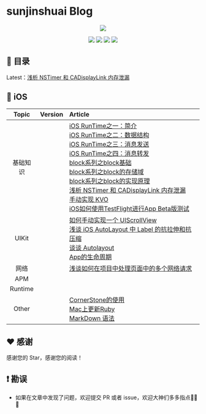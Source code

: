# sunjinshuai Blog
<p align='center'>
<img src='https://github.com/iOS-Advanced/iOS-Advanced/blob/master/resource/background-cover.jpg'>
</p>
<p align='center'>
<a href="https://weibo.com/u/5113807465"><img src="https://img.shields.io/badge/weibo-@sunjinshuai-f974ce.svg?style=flat&colorA=f4292e"></a>
<a href="https://juejin.im/user/59c4495ef265da065b66b2a8"><img src="https://img.shields.io/badge/掘金-@sunjinshuai-fd6f32.svg?style=flat&colorA=1970fe"></a>
<a href="https://www.jianshu.com/u/16d7ec797c31"><img src="https://img.shields.io/badge/简书-@sunjinshuai-b561fe.svg?style=flat&colorA=ed6f59"></a>
<img src="https://img.shields.io/badge/PR-welcome%20!-brightgreen.svg?colorA=a0cd34">
</p>

## 📖 目录
Latest：[浅析 NSTimer 和 CADisplayLink 内存泄漏](https://github.com/iOS-Advanced/iOS-Advanced/wiki/%E6%B5%85%E6%9E%90-NSTimer-%E5%92%8C-CADisplayLink-%E5%86%85%E5%AD%98%E6%B3%84%E6%BC%8F)

## 📱 iOS
| Topic | Version | Article |
|:-------:|:-------:|:------|
|基础知识||[iOS RunTime之一：简介](https://www.jianshu.com/p/1312c8eb2381)<br>[iOS RunTime之二：数据结构](https://www.jianshu.com/p/3fa276ed26f9)<br>[iOS RunTime之三：消息发送](https://www.jianshu.com/p/afc051dd84d8)<br>[iOS RunTime之四：消息转发](https://www.jianshu.com/p/8cd06cd496d5)<br>[block系列之block基础](https://sunjinshuai.github.io/2015/07/05/block%E7%B3%BB%E5%88%97%E4%B9%8Bblock%E5%9F%BA%E7%A1%80/)<br>[block系列之block的存储域](https://sunjinshuai.github.io/2015/07/17/block%E7%B3%BB%E5%88%97%E4%B9%8Bblock%E7%9A%84%E5%AD%98%E5%82%A8%E5%9F%9F/)<br>[block系列之block的实现原理](https://sunjinshuai.github.io/2015/07/20/block%E7%B3%BB%E5%88%97%E4%B9%8Bblock%E7%9A%84%E5%AE%9E%E7%8E%B0%E5%8E%9F%E7%90%86/)<br> [浅析 NSTimer 和 CADisplayLink 内存泄漏](https://github.com/iOS-Advanced/iOS-Advanced/wiki/%E6%B5%85%E6%9E%90-NSTimer-%E5%92%8C-CADisplayLink-%E5%86%85%E5%AD%98%E6%B3%84%E6%BC%8F)<br>[手动实现 KVO](https://github.com/iOS-Advanced/iOS-Advanced/wiki/%E6%89%8B%E5%8A%A8%E5%AE%9E%E7%8E%B0-KVO)<br>[iOS如何使用TestFlight进行App Beta版测试](https://www.jianshu.com/p/684e4b56b99a)|
|UIKit|| [如何手动实现一个 UIScrollView](https://github.com/iOS-Advanced/iOS-Advanced/wiki/%E5%A6%82%E4%BD%95%E6%89%8B%E5%8A%A8%E5%AE%9E%E7%8E%B0%E4%B8%80%E4%B8%AA-UIScrollView)<br>[浅谈 iOS AutoLayout 中 Label 的抗拉伸和抗压缩](https://github.com/iOS-Advanced/iOS-Advanced/wiki/iOS-AutoLayout-%E4%B8%AD-Label-%E7%9A%84%22%E6%8A%97%E6%8B%89%E4%BC%B8%22%E5%92%8C%22%E6%8A%97%E5%8E%8B%E7%BC%A9%22)<br>[谈谈 Autolayout](https://www.jianshu.com/p/2056743a0090)<br>[App的生命周期](https://www.jianshu.com/p/6cf83e94c14c)|
|网络||[浅谈如何在项目中处理页面中的多个网络请求](https://www.jianshu.com/p/5c4b8b6aa44f) |
|APM|| |
|Runtime|| |
|Other||[CornerStone的使用](https://www.jianshu.com/p/7f5c019c528b)<br>[Mac上更新Ruby](https://www.jianshu.com/p/d99b5662d8a0)<br>[MarkDown 语法](https://github.com/iOS-Advanced/iOS-Advanced/wiki/MarkDown-%E8%AF%AD%E6%B3%95) |

## ♥️ 感谢

感谢您的 Star，感谢您的阅读！

## ❗️ 勘误

+ 如果在文章中发现了问题，欢迎提交 PR 或者 issue，欢迎大神们多多指点🙏🙏🙏

